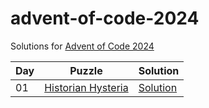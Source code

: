 # advent-of-code-2024

Solutions for [Advent of Code 2024](https://adventofcode.com/2024)

| Day | Puzzle                                                    | Solution                             |
|-----|-----------------------------------------------------------|--------------------------------------|
| 01  | [Historian Hysteria](https://adventofcode.com/2024/day/1) | [Solution](src/main/kotlin/Day01.kt) |
